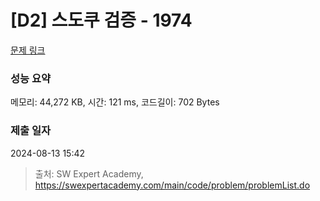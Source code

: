 # [D2] 스도쿠 검증 - 1974 

[문제 링크](https://swexpertacademy.com/main/code/problem/problemDetail.do?contestProbId=AV5Psz16AYEDFAUq) 

### 성능 요약

메모리: 44,272 KB, 시간: 121 ms, 코드길이: 702 Bytes

### 제출 일자

2024-08-13 15:42



> 출처: SW Expert Academy, https://swexpertacademy.com/main/code/problem/problemList.do